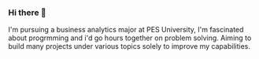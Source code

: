 ### Hi there 👋
I'm pursuing a business analytics major at PES University,
I'm fascinated about progrmming and i'd go hours together on problem solving.
Aiming to build many projects under various topics solely to improve my capabilities. 
